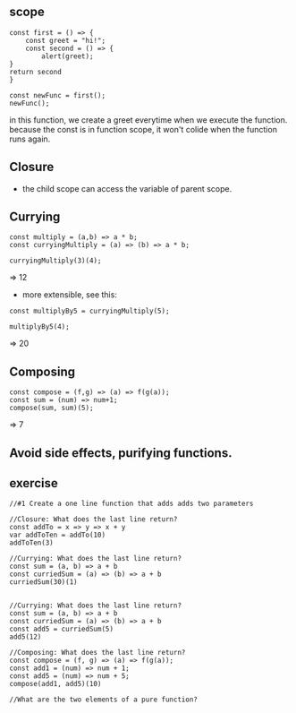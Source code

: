 ## scope

```
const first = () => {
	const greet = "hi!";
	const second = () => {
		alert(greet);
}
return second
}

const newFunc = first();
newFunc();
```

in this function, we create a greet everytime when we execute the function.
because the const is in function scope, it won't colide when the function runs again.

## Closure

- the child scope can access the variable of parent scope.

## Currying

```
const multiply = (a,b) => a * b;
const curryingMultiply = (a) => (b) => a * b;
```
```
curryingMultiply(3)(4);
```
=> 12
- more extensible, see this:
```
const multiplyBy5 = curryingMultiply(5);
```
```
multiplyBy5(4);
```
=> 20

## Composing
```
const compose = (f,g) => (a) => f(g(a));
const sum = (num) => num+1;
compose(sum, sum)(5);
```
=> 7

## Avoid side effects, purifying functions.

## exercise
```
//#1 Create a one line function that adds adds two parameters

//Closure: What does the last line return?
const addTo = x => y => x + y
var addToTen = addTo(10)
addToTen(3)

//Currying: What does the last line return?
const sum = (a, b) => a + b
const curriedSum = (a) => (b) => a + b
curriedSum(30)(1)


//Currying: What does the last line return?
const sum = (a, b) => a + b
const curriedSum = (a) => (b) => a + b
const add5 = curriedSum(5)
add5(12)

//Composing: What does the last line return?
const compose = (f, g) => (a) => f(g(a));
const add1 = (num) => num + 1;
const add5 = (num) => num + 5;
compose(add1, add5)(10)

//What are the two elements of a pure function?
```
